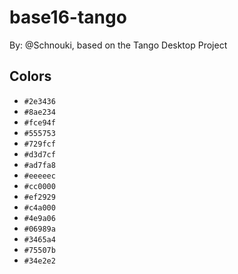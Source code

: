 # base16-tango

By: @Schnouki, based on the Tango Desktop Project

## Colors

* `#2e3436`
* `#8ae234`
* `#fce94f`
* `#555753`
* `#729fcf`
* `#d3d7cf`
* `#ad7fa8`
* `#eeeeec`
* `#cc0000`
* `#ef2929`
* `#c4a000`
* `#4e9a06`
* `#06989a`
* `#3465a4`
* `#75507b`
* `#34e2e2`
